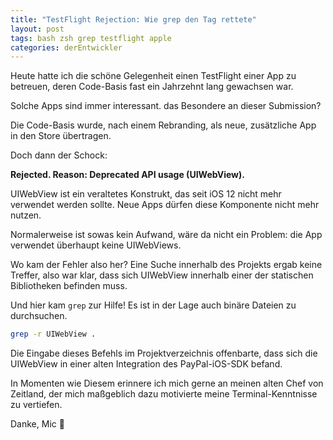 ```yaml
---
title: "TestFlight Rejection: Wie grep den Tag rettete"
layout: post
tags: bash zsh grep testflight apple
categories: derEntwickler
---
```


Heute hatte ich die schöne Gelegenheit einen TestFlight einer App zu betreuen, deren Code-Basis fast ein Jahrzehnt lang gewachsen war.

Solche Apps sind immer interessant. das Besondere an dieser Submission? 

Die Code-Basis wurde, nach einem Rebranding, als neue, zusätzliche App in den Store übertragen.

Doch dann der Schock: 

**Rejected. Reason: Deprecated API usage (UIWebView).**

UIWebView ist ein veraltetes Konstrukt, das seit iOS 12 nicht mehr verwendet werden sollte. Neue Apps dürfen diese Komponente nicht mehr nutzen.

Normalerweise ist sowas kein Aufwand, wäre da nicht ein Problem: die App verwendet überhaupt keine UIWebViews.

Wo kam der Fehler also her? Eine Suche innerhalb des Projekts ergab keine Treffer, also war klar, dass sich UIWebView innerhalb einer der statischen Bibliotheken befinden muss. 

Und hier kam `grep` zur Hilfe! Es ist in der Lage auch binäre Dateien zu durchsuchen.

```bash
grep -r UIWebView .
```

Die Eingabe dieses Befehls im Projektverzeichnis offenbarte, dass sich die UIWebView in einer alten Integration des PayPal-iOS-SDK befand.

In Momenten wie Diesem erinnere ich mich gerne an meinen alten Chef von Zeitland, der mich maßgeblich dazu motivierte meine Terminal-Kenntnisse zu vertiefen.

Danke, Mic 🍻